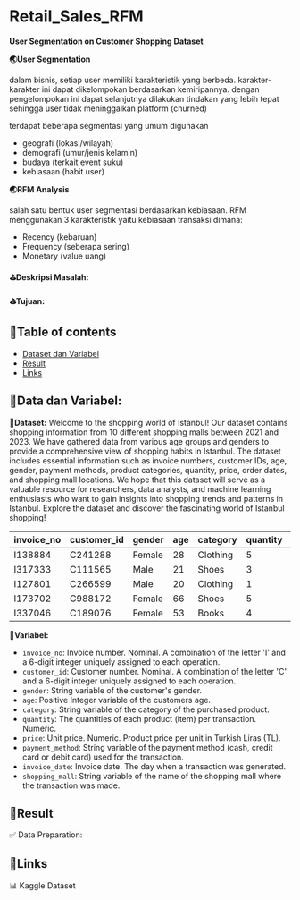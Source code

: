 # Retail_Sales_RFM

**User Segmentation on Customer Shopping Dataset**


**🌏User Segmentation**

dalam bisnis, setiap user memiliki karakteristik yang berbeda. karakter-karakter ini dapat dikelompokan berdasarkan kemiripannya. dengan pengelompokan ini dapat selanjutnya dilakukan tindakan yang lebih tepat sehingga user tidak meninggalkan platform (churned)

terdapat beberapa segmentasi yang umum digunakan

- geografi (lokasi/wilayah)
- demografi (umur/jenis kelamin)
- budaya (terkait event suku)
- kebiasaan (habit user)

**🌏RFM Analysis**

salah satu bentuk user segmentasi berdasarkan kebiasaan. RFM menggunakan 3 karakteristik yaitu kebiasaan transaksi dimana:

- Recency (kebaruan)
- Frequency (seberapa sering)
- Monetary (value uang)

**⛳Deskripsi Masalah:**


**⛳Tujuan:**


## 📌Table of contents
- [Dataset dan Variabel]()
- [Result]()
- [Links]()


## 🧵Data dan Variabel:

**📒Dataset:**
Welcome to the shopping world of Istanbul! Our dataset contains shopping information from 10 different shopping malls between 2021 and 2023. We have gathered data from various age groups and genders to provide a comprehensive view of shopping habits in Istanbul. The dataset includes essential information such as invoice numbers, customer IDs, age, gender, payment methods, product categories, quantity, price, order dates, and shopping mall locations. We hope that this dataset will serve as a valuable resource for researchers, data analysts, and machine learning enthusiasts who want to gain insights into shopping trends and patterns in Istanbul. Explore the dataset and discover the fascinating world of Istanbul shopping!

| invoice_no | customer_id | gender | age | category | quantity | price   | payment_method | invoice_date | shopping_mall  |
| ---------- | ----------- | ------ | --- | -------- | -------- | ------- | -------------- | ------------ | -------------- |
| I138884    | C241288     | Female | 28  | Clothing | 5        | 1500.4  | Credit Card    | ########     | Kanyon         |
| I317333    | C111565     | Male   | 21  | Shoes    | 3        | 1800.51 | Debit Card     | ########     | Forum Istanbul |
| I127801    | C266599     | Male   | 20  | Clothing | 1        | 300.08  | Cash           | ########     | Metrocity      |
| I173702    | C988172     | Female | 66  | Shoes    | 5        | 3000.85 | Credit Card    | ########     | Metropol AVM   |
| I337046    | C189076     | Female | 53  | Books    | 4        | 60.6    | Cash           | ########     | Kanyon         |

**📒Variabel:**

- `invoice_no`: Invoice number. Nominal. A combination of the letter 'I' and a 6-digit integer uniquely assigned to each operation.
- `customer_id`: Customer number. Nominal. A combination of the letter 'C' and a 6-digit integer uniquely assigned to each operation.
- `gender`: String variable of the customer's gender.
- `age`: Positive Integer variable of the customers age.
- `category`: String variable of the category of the purchased product.
- `quantity`: The quantities of each product (item) per transaction. Numeric.
- `price`: Unit price. Numeric. Product price per unit in Turkish Liras (TL).
- `payment_method`: String variable of the payment method (cash, credit card or debit card) used for the transaction.
- `invoice_date`: Invoice date. The day when a transaction was generated.
- `shopping_mall`: String variable of the name of the shopping mall where the transaction was made.

## 🧵Result

✅ Data Preparation:


## 🧵Links

📊 Kaggle Dataset



